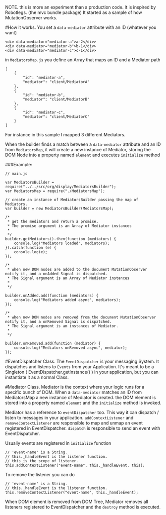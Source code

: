 NOTE. this is more an experiment than a production code. 
It is inspired by Robotlegs. (the mvc bundle package) 
It started as a sample of how MutationObserver works.


#How it works.
You set a `data-mediator` attribute with an ID (whatever you want)

    <div data-mediator="mediator-a">a-2</div>
    <div data-mediator="mediator-b">b-1</div>
    <div data-mediator="mediator-c">c-1</div>

in `MediatorsMap.js` you define an Array that maps an ID and a Mediator path

    [
        {
            "id": "mediator-a",
            "mediator": "client/MediatorA"
        },
        {
            "id": "mediator-b",
            "mediator": "client/MediatorB"
        },
        {
            "id": "mediator-c",
            "mediator": "client/MediatorC"
        }
    ]
    	
For instance in this sample I mapped 3 different Mediators.

When the builder finds a match between a `data-mediator` attribute and an ID from `MediatorsMap`, 
it will create a new instance of Mediator, storing the DOM Node into a property named `element` and executes `initialize` method

###Example:
    
    // main.js
    
    var MediatorsBuilder = require("../../src/org/display/MediatorsBuilder");
    var MediatorsMap = require("./MediatorsMap");
    
    // create an instance of MediatorsBuilder passing the map of Mediators.
    var builder = new MediatorsBuilder(MediatorsMap);
   
    /*
     * get the mediators and return a promise.
     * The promise argument is an Array of Mediator instances
     *
     */
    builder.getMediators().then(function (mediators) {
        console.log("Mediators loaded", mediators);
    }).catch(function (e) {
        console.log(e);
    });
    
    /*
     * when new DOM nodes are added to the document MutationObserver notify it, and a onAdded Signal is dispatched.
     * The Signal argument is an Array of Mediator instances
     *
     */
     
    builder.onAdded.add(function (mediators) {
        console.log("Mediators added async", mediators);
    });
    
    /*
     * when new DOM nodes are removed from the document MutationObserver notify it, and a onRemoved Signal is dispatched.
     * The Signal argument is an instances of Mediator.
     *
     */
     
    builder.onRemoved.add(function (mediator) {
        console.log("Mediators onRemoved async", mediator);
    });
    
#EventDispatcher Class.
The `EventDispatcher` is your messaging System. It dispatches and listens to `Events` from your Application. 
It's meant to be a Singleton ( EventDispatcher.getInstance() ) in your application, but you can instantiate it as a normal Class.

#Mediator Class.
Mediator is the context where your logic runs for a specific bunch of DOM.
When a `data-mediator` matches an ID from MediatorsMap a new instance of Mediator is created. the DOM element is stored into a property named `element` and the `initialize` method is invoked.

Mediator has a reference to `eventDispatcher` too. 
This way it can dispatch / listen to messages in your application.
`addContextListener` and `removeContextListener` are responsible to map and unmap an event registered in EventDispatcher. `dispatch` is responsible to send an event with EventDispatcher.

Usually events are registered in `initialize` function

    // 'event-name' is a String.
    // this._handleEvent is the listener function.
    // this is the scope of listener.
    this.addContextListener("event-name", this._handleEvent, this);

To remove the listener you can do 

    // 'event-name' is a String.
    // this._handleEvent is the listener function.
    this.removeContextListener("event-name", this._handleEvent);

When DOM element is removed from DOM Tree, Mediator removes all listeners registered to EventDispatcher and the `destroy` method is executed.  
